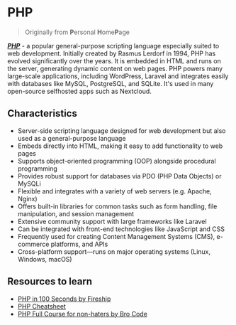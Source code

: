 # PHP
> Originally from **P**ersonal **H**ome**P**age

***[PHP](https://en.wikipedia.org/wiki/PHP)*** - a popular general-purpose scripting language especially suited to web development. Initially created by Rasmus Lerdorf in 1994, PHP has evolved significantly over the years. It is embedded in HTML and runs on the server, generating dynamic content on web pages. PHP powers many large-scale applications, including WordPress, Laravel and integrates easily with databases like MySQL, PostgreSQL, and SQLite. It's used in many open-source selfhosted apps such as Nextcloud.

## Characteristics
- Server-side scripting language designed for web development but also used as a general-purpose language
- Embeds directly into HTML, making it easy to add functionality to web pages
- Supports object-oriented programming (OOP) alongside procedural programming
- Provides robust support for databases via PDO (PHP Data Objects) or MySQLi
- Flexible and integrates with a variety of web servers (e.g. Apache, Nginx)
- Offers built-in libraries for common tasks such as form handling, file manipulation, and session management
- Extensive community support with large frameworks like Laravel
- Can be integrated with front-end technologies like JavaScript and CSS
- Frequently used for creating Content Management Systems (CMS), e-commerce platforms, and APIs
- Cross-platform support—runs on major operating systems (Linux, Windows, macOS)

## Resources to learn
- [PHP in 100 Seconds by Fireship](https://www.youtube.com/watch?v=a7_WFUlFS94)
- [PHP Cheatsheet](https://quickref.me/php.html)
- [PHP Full Course for non-haters by Bro Code](https://www.youtube.com/watch?v=zZ6vybT1HQs)